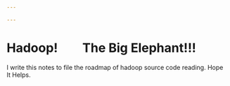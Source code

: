 ```yaml
---

---
```


Hadoop!&emsp;&emsp;The Big Elephant!!!
====

I write this notes to file the roadmap of hadoop source code reading. Hope It Helps.

